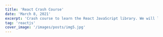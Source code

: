 ```yaml
---
title: 'React Crash Course'
date: 'March 8, 2021'
excerpt: 'Crash course to learn the React JavaScript library. We will look at components, hooks and more'
tag: 'reactjs'
cover_image: '/images/posts/img5.jpg'
---
```

